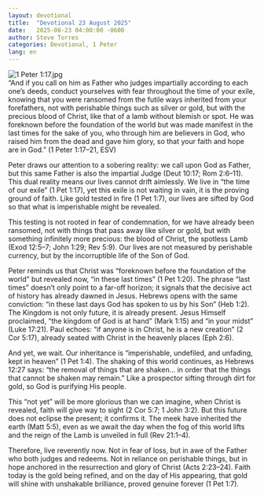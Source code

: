```yaml
---
layout: devotional
title:  "Devotional 23 August 2025"
date:   2025-08-23 04:00:00 -0600
author: Steve Torres
categories: Devotional, 1 Peter
lang: en
---
```

<img src="https://sitemedia.esteeb.com/file/esteebcomsitemedia/devotional_images/1+Peter/1Pe-1_17.jpg?raw=true" alt="1 Peter 1:17.jpg" style="max-width: 100%; height: auto;">

<div class="scripture">
  “And if you call on him as Father who judges impartially according to each one’s deeds, conduct yourselves with fear throughout the time of your exile, knowing that you were ransomed from the futile ways inherited from your forefathers, not with perishable things such as silver or gold, but with the precious blood of Christ, like that of a lamb without blemish or spot. He was foreknown before the foundation of the world but was made manifest in the last times for the sake of you, who through him are believers in God, who raised him from the dead and gave him glory, so that your faith and hope are in God.” (1 Peter 1:17–21, ESV)
</div>

Peter draws our attention to a sobering reality: we call upon God as Father, but this same Father is also the impartial Judge (Deut 10:17; Rom 2:6–11). This dual reality means our lives cannot drift aimlessly. We live in “the time of our exile” (1 Pet 1:17), yet this exile is not waiting in vain, it is the proving ground of faith. Like gold tested in fire (1 Pet 1:7), our lives are sifted by God so that what is imperishable might be revealed.

This testing is not rooted in fear of condemnation, for we have already been ransomed, not with things that pass away like silver or gold, but with something infinitely more precious: the blood of Christ, the spotless Lamb (Exod 12:5–7; John 1:29; Rev 5:9). Our lives are not measured by perishable currency, but by the incorruptible life of the Son of God.

Peter reminds us that Christ was “foreknown before the foundation of the world” but revealed now, “in these last times” (1 Pet 1:20). The phrase “last times” doesn’t only point to a far-off horizon; it signals that the decisive act of history has already dawned in Jesus. Hebrews opens with the same conviction: “in these last days God has spoken to us by his Son” (Heb 1:2). The Kingdom is not only future, it is already present. Jesus Himself proclaimed, “the kingdom of God is at hand” (Mark 1:15) and “in your midst” (Luke 17:21). Paul echoes: “if anyone is in Christ, he is a new creation” (2 Cor 5:17), already seated with Christ in the heavenly places (Eph 2:6).

And yet, we wait. Our inheritance is “imperishable, undefiled, and unfading, kept in heaven” (1 Pet 1:4). The shaking of this world continues, as Hebrews 12:27 says: “the removal of things that are shaken… in order that the things that cannot be shaken may remain.” Like a prospector sifting through dirt for gold, so God is purifying His people.

This “not yet” will be more glorious than we can imagine, when Christ is revealed, faith will give way to sight (2 Cor 5:7; 1 John 3:2). But this future does not eclipse the present; it confirms it. The meek have inherited the earth (Matt 5:5), even as we await the day when the fog of this world lifts and the reign of the Lamb is unveiled in full (Rev 21:1–4).

Therefore, live reverently now. Not in fear of loss, but in awe of the Father who both judges and redeems. Not in reliance on perishable things, but in hope anchored in the resurrection and glory of Christ (Acts 2:23–24). Faith today is the gold being refined, and on the day of His appearing, that gold will shine with unshakable brilliance, proved genuine forever (1 Pet 1:7).
